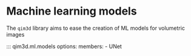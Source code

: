 # Machine learning models

The `qim3d` library aims to ease the creation of ML models for volumetric images

::: qim3d.ml.models
    options:
        members:
            - UNet